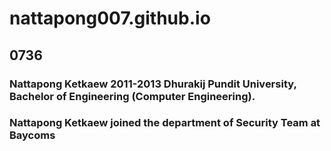 # nattapong007.github.io
## 0736

### Nattapong Ketkaew 2011-2013 Dhurakij Pundit University, Bachelor of Engineering  (Computer Engineering).

### Nattapong Ketkaew joined the department of Security Team at Baycoms 
